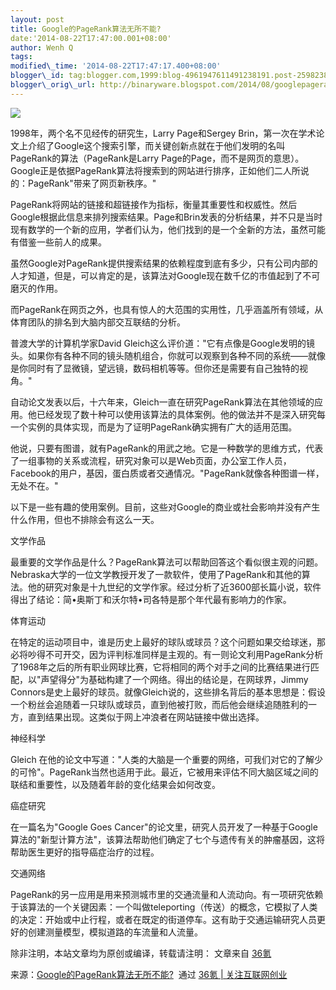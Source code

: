```yaml
--- 
layout: post 
title: Google的PageRank算法无所不能? 
date:'2014-08-22T17:47:00.001+08:00' 
author: Wenh Q
tags:
modified\_time: '2014-08-22T17:47:17.400+08:00' 
blogger\_id: tag:blogger.com,1999:blog-4961947611491238191.post-2598238098210518608
blogger\_orig\_url: http://binaryware.blogspot.com/2014/08/googlepagerank.html
---
```

![](https://images-blogger-opensocial.googleusercontent.com/gadgets/proxy?url=http%3A%2F%2Fa.36krcnd.com%2Fphoto%2F2014%2Fc011f82b1088d85a52ab80f2bf42151e.jpg&container=blogger&gadget=a&rewriteMime=image%2F*)

1998年，两个名不见经传的研究生，Larry Page和Sergey
Brin，第一次在学术论文上介绍了Google这个搜索引擎，而关键创新点就在于他们发明的名叫PageRank的算法（PageRank是Larry
Page的Page，而不是网页的意思）。Google正是依据PageRank算法将搜索到的网站进行排序，正如他们二人所说的：PageRank"带来了网页新秩序。"



PageRank将网站的链接和超链接作为指标，衡量其重要性和权威性。然后Google根据此信息来排列搜索结果。Page和Brin发表的分析结果，并不只是当时现有数学的一个新的应用，学者们认为，他们找到的是一个全新的方法，虽然可能有借鉴一些前人的成果。



虽然Google对PageRank提供搜索结果的依赖程度到底有多少，只有公司内部的人才知道，但是，可以肯定的是，该算法对Google现在数千亿的市值起到了不可磨灭的作用。



而PageRank在网页之外，也具有惊人的大范围的实用性，几乎涵盖所有领域，从体育团队的排名到大脑内部交互联结的分析。



普渡大学的计算机学家David
Gleich这么评价道："它有点像是Google发明的镜头。如果你有各种不同的镜头随机组合，你就可以观察到各种不同的系统——就像是你同时有了显微镜，望远镜，数码相机等等。但你还是需要有自己独特的视角。"



自动论文发表以后，十六年来，Gleich一直在研究PageRank算法在其他领域的应用。他已经发现了数十种可以使用该算法的具体案例。他的做法并不是深入研究每一个实例的具体实现，而是为了证明PageRank确实拥有广大的适用范围。



他说，只要有图谱，就有PageRank的用武之地。它是一种数学的思维方式，代表了一组事物的关系或流程，研究对象可以是Web页面，办公室工作人员，Facebook的用户，基因，蛋白质或者交通情况。"PageRank就像各种图谱一样，无处不在。"



以下是一些有趣的使用案例。目前，这些对Google的商业或社会影响并没有产生什么作用，但也不排除会有这么一天。



文学作品



最重要的文学作品是什么？PageRank算法可以帮助回答这个看似很主观的问题。Nebraska大学的一位文学教授开发了一款软件，使用了PageRank和其他的算法。他的研究对象是十九世纪的文学作家。经过分析了近3600部长篇小说，软件得出了结论：简•奥斯丁和沃尔特•司各特是那个年代最有影响力的作家。



体育运动



在特定的运动项目中，谁是历史上最好的球队或球员？这个问题如果交给球迷，那必将吵得不可开交，因为评判标准同样是主观的。有一则论文利用PageRank分析了1968年之后的所有职业网球比赛，它将相同的两个对手之间的比赛结果进行匹配，以"声望得分"为基础构建了一个网络。得出的结论是，在网球界，Jimmy
Connors是史上最好的球员。就像Gleich说的，这些排名背后的基本思想是：假设一个粉丝会追随着一只球队或球员，直到他被打败，而后他会继续追随胜利的一方，直到结果出现。这类似于网上冲浪者在网站链接中做出选择。



神经科学



Gleich
在他的论文中写道："人类的大脑是一个重要的网络，可我们对它的了解少的可怜"。PageRank当然也适用于此。最近，它被用来评估不同大脑区域之间的联结和重要性，以及随着年龄的变化结果会如何改变。



癌症研究



在一篇名为"Google Goes
Cancer"的论文里，研究人员开发了一种基于Google算法的"新型计算方法"，该算法帮助他们确定了七个与遗传有关的肿瘤基因，这将帮助医生更好的指导癌症治疗的过程。



交通网络



PageRank的另一应用是用来预测城市里的交通流量和人流动向。有一项研究依赖于该算法的一个关键因素：一个叫做teleporting（传送）的概念，它模拟了人类的决定：开始或中止行程，或者在既定的街道停车。这有助于交通运输研究人员更好的创建测量模型，模拟道路的车流量和人流量。



除非注明，本站文章均为原创或编译，转载请注明： 文章来自
[36氪](http://www.36kr.com/)
<div>




</div>

<div>

来源：[Google的PageRank算法无所不能?](http://www.36kr.com/p/214680.html)  通过 [36氪
| 关注互联网创业](http://www.36kr.com/)

</div>
